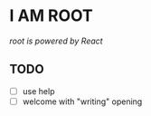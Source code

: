 # I AM ROOT

_root is powered by React_

## TODO
* [ ] use help
* [ ] welcome with "writing" opening
